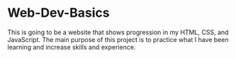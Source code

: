 # Web-Dev-Basics
This is going to be a website that shows progression in my HTML, CSS, and JavaScript. The main purpose of this project is to practice what I have been learning and increase skills and experience.

